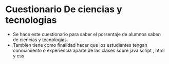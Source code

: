 # Cuestionario De ciencias y tecnologias
* Se hace este cuestionario para saber el porsentaje de alumnos saben de ciencias y tecnologias.
* Tambien tiene como finalidad hacer que los estudiantes tengan conocimiento o experiencia aparte de las clases sobre java script , html y css
